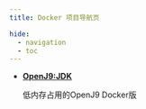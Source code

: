 ```yaml
---
title: Docker 项目导航页

hide:
  - navigation
  - toc
---
```


<div class="grid cards" markdown>

- __[OpenJ9:JDK][OpenJ9:JDK]__

    低内存占用的OpenJ9 Docker版

</div>

[OpenJ9:JDK]: ./openj9.md



